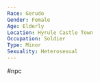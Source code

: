 ```yaml
---
Race: Gerudo
Gender: Female
Age: Elderly
Location: Hyrule Castle Town
Occupation: Soldier
Type: Minor
Sexuality: Heterosexual
---
```

#npc 

